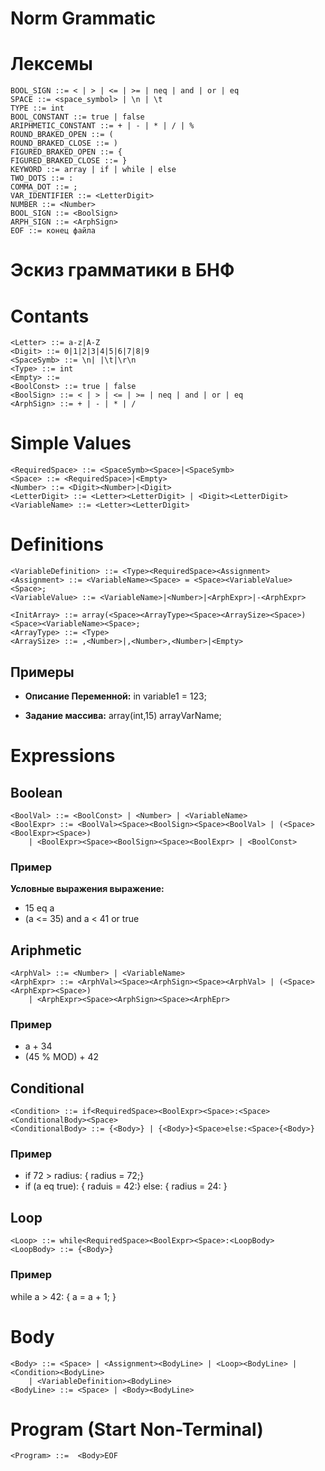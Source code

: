 Norm Grammatic
==============

# Лексемы

```
BOOL_SIGN ::= < | > | <= | >= | neq | and | or | eq
SPACE ::= <space_symbol> | \n | \t
TYPE ::= int
BOOL_CONSTANT ::= true | false
ARIPHMETIC_CONSTANT ::= + | - | * | / | %
ROUND_BRAKED_OPEN ::= (
ROUND_BRAKED_CLOSE ::= )
FIGURED_BRAKED_OPEN ::= {
FIGURED_BRAKED_CLOSE ::= }
KEYWORD ::= array | if | while | else
TWO_DOTS ::= :
COMMA_DOT ::= ;
VAR_IDENTIFIER ::= <LetterDigit>
NUMBER ::= <Number>
BOOL_SIGN ::= <BoolSign>
ARPH_SIGN ::= <ArphSign>
EOF ::= конец файла
```


Эскиз грамматики в БНФ
=====

# Contants
```
<Letter> ::= a-z|A-Z
<Digit> ::= 0|1|2|3|4|5|6|7|8|9
<SpaceSymb> ::= \n| |\t|\r\n
<Type> ::= int
<Empty> ::= 
<BoolConst> ::= true | false
<BoolSign> ::= < | > | <= | >= | neq | and | or | eq 
<ArphSign> ::= + | - | * | /
```
# Simple Values
```
<RequiredSpace> ::= <SpaceSymb><Space>|<SpaceSymb>
<Space> ::= <RequiredSpace>|<Empty>
<Number> ::= <Digit><Number>|<Digit>
<LetterDigit> ::= <Letter><LetterDigit> | <Digit><LetterDigit>
<VariableName> ::= <Letter><LetterDigit>
```

# Definitions
```
<VariableDefinition> ::= <Type><RequiredSpace><Assignment>
<Assignment> ::= <VariableName><Space> = <Space><VariableValue><Space>;
<VariableValue> ::= <VariableName>|<Number>|<ArphExpr>|-<ArphExpr>

<InitArray> ::= array(<Space><ArrayType><Space><ArraySize><Space>)<Space><VariableName><Space>;
<ArrayType> ::= <Type>
<ArraySize> ::= ,<Number>|,<Number>,<Number>|<Empty>
```
## Примеры
 + **Описание Переменной:** in variable1 = 123;

 + **Задание массива:** array(int,15) arrayVarName;

# Expressions 
## Boolean
```
<BoolVal> ::= <BoolConst> | <Number> | <VariableName>
<BoolExpr> ::= <BoolVal><Space><BoolSign><Space><BoolVal> | (<Space><BoolExpr><Space>) 
	| <BoolExpr><Space><BoolSign><Space><BoolExpr> | <BoolConst>
```
### Пример
**Условные выражения выражение:** 
 + 15 eq a
 + (a <= 35) and a < 41 or true

## Ariphmetic
```
<ArphVal> ::= <Number> | <VariableName> 
<ArphExpr> ::= <ArphVal><Space><ArphSign><Space><ArphVal> | (<Space><ArphExpr><Space>)
	| <ArphExpr><Space><ArphSign><Space><ArphEpr>
```
### Пример
 + a + 34
 + (45 % MOD) + 42

## Conditional
```
<Condition> ::= if<RequiredSpace><BoolExpr><Space>:<Space><ConditionalBody><Space>
<ConditionalBody> ::= {<Body>} | {<Body>}<Space>else:<Space>{<Body>}
```
### Пример
 + if 72 > radius: { radius = 72;}
 + if (a eq true): { raduis = 42:} else: { radius = 24: }
## Loop
```
<Loop> ::= while<RequiredSpace><BoolExpr><Space>:<LoopBody>
<LoopBody> ::= {<Body>}
```
### Пример
 while a > 42: { a = a + 1; }
 
# Body
```
<Body> ::= <Space> | <Assignment><BodyLine> | <Loop><BodyLine> | <Condition><BodyLine> 
	| <VariableDefinition><BodyLine>
<BodyLine> ::= <Space> | <Body><BodyLine>
```

# Program (Start Non-Terminal)
```
<Program> ::=  <Body>EOF
```
